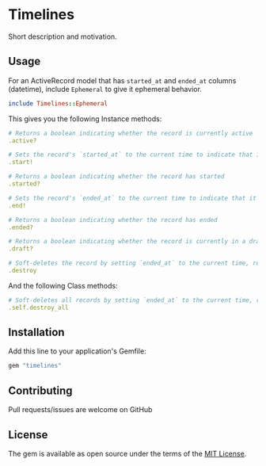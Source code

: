 # Timelines
Short description and motivation.

## Usage
For an ActiveRecord model that has `started_at` and `ended_at` columns (datetime), include `Ephemeral` to give it ephemeral behavior.

```ruby
include Timelines::Ephemeral
```

This gives you the following Instance methods:
```ruby
# Returns a boolean indicating whether the record is currently active
.active?

# Sets the record's `started_at` to the current time to indicate that it has started
.start!

# Returns a boolean indicating whether the record has started
.started?

# Sets the record's `ended_at` to the current time to indicate that it has ended
.end!

# Returns a boolean indicating whether the record has ended
.ended?

# Returns a boolean indicating whether the record is currently in a draft state (nil `started_at` and `ended_at`, or `started_at` in the future)
.draft?

# Soft-deletes the record by setting `ended_at` to the current time, removing it from the `.active` scope.
.destroy
```

And the following Class methods:
```ruby
# Soft-deletes all records by setting `ended_at` to the current time, removing them from the `.active` scope.
.self.destroy_all
```

## Installation
Add this line to your application's Gemfile:

```ruby
gem "timelines"
```

## Contributing
Pull requests/issues are welcome on GitHub

## License
The gem is available as open source under the terms of the [MIT License](https://opensource.org/licenses/MIT).

